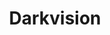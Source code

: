 ---
title: "Darkvision"
index: "darkvision"
permalink: /spells/darkvision/
tags:
  - Spell
  - 2nd Level
  - Transmutation
available_for:
  - Druid
  - Ranger
  - Sorcerer
  - Wizard
level: "2nd Level"
school: "Transmutation"
range: "Touch"
comp:
  - V
  - S
  - M
material: "either a pinch of dried carrot or an agate."
duration: "8 Hours"
description: |
  You touch a willing creature to grant it the ability to see in the dark. For the duration, that creature has darkvision out to a range of 60 feet.
excerpt: "You touch a willing creature to grant it the ability to see in the dark."
source: "Basic Rules"
---